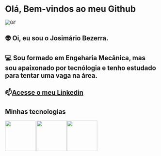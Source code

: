 # Olá, Bem-vindos ao meu Github

![Gif](https://th.bing.com/th/id/R.e426702edf874b181aced1e2fa5c6cde?rik=al4fgdsp5hCYeA&pid=ImgRaw&r=0)


👽 Oi, eu sou o Josimário Bezerra.
------------

💻 Sou formado em Engeharia Mecânica, mas sou apaixonado por tecnólogia e tenho estudado para tentar uma vaga na área.
--------
 📫[Acesse o meu Linkedin](https://www.linkedin.com/in/josimario-bezerra/)
---------
## Minhas tecnologias

<img src="https://cdn.jsdelivr.net/gh/devicons/devicon@latest/icons/kalilinux/kalilinux-original.svg" width="100px"> <img src="https://cdn.jsdelivr.net/gh/devicons/devicon@latest/icons/github/github-original-wordmark.svg" width="100px" /><img src="https://cdn.jsdelivr.net/gh/devicons/devicon@latest/icons/python/python-original-wordmark.svg"  width="100px"/>
          


<!--
**josimario-bezerra/josimario-bezerra** is a ✨ _special_ ✨ repository because its `README.md` (this file) appears on your GitHub profile.

Here are some ideas to get you started:

- 🔭 I’m currently working on ...
- 🌱 I’m currently learning ...
- 👯 I’m looking to collaborate on ...
- 🤔 I’m looking for help with ...
- 💬 Ask me about ...
- 📫 How to reach me: ...
- 😄 Pronouns: ...
- ⚡ Fun fact: ...
-->
